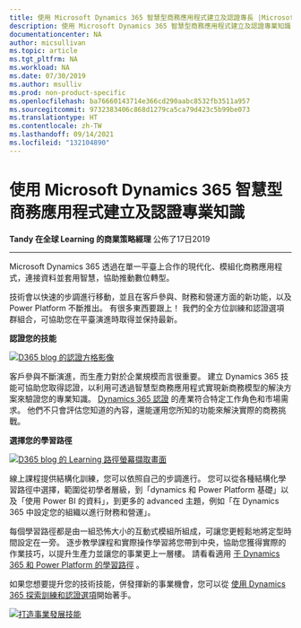 ```yaml
---
title: 使用 Microsoft Dynamics 365 智慧型商務應用程式建立及認證專長 |Microsoft Docs
description: 使用 Microsoft Dynamics 365 智慧型商務應用程式建立及認證專業知識
documentationcenter: NA
author: micsullivan
ms.topic: article
ms.tgt_pltfrm: NA
ms.workload: NA
ms.date: 07/30/2019
ms.author: msulliv
ms.prod: non-product-specific
ms.openlocfilehash: ba76660143714e366cd290aabc8532fb3511a957
ms.sourcegitcommit: 9732383406c868d1279ca5ca79d423c5b99be073
ms.translationtype: HT
ms.contentlocale: zh-TW
ms.lasthandoff: 09/14/2021
ms.locfileid: "132104890"
---
```

# <a name="build-and-certify-expertise-with-microsoft-dynamics-365-intelligent-business-apps"></a>使用 Microsoft Dynamics 365 智慧型商務應用程式建立及認證專業知識

**Tandy 在全球 Learning 的商業策略經理** 公佈了17日2019

___

Microsoft Dynamics 365 透過在單一平臺上合作的現代化、模組化商務應用程式，連接資料並套用智慧，協助推動數位轉型。

技術會以快速的步調進行移動，並且在客戶參與、財務和營運方面的新功能，以及 Power Platform 不斷推出。 有很多東西要跟上！ 我們的全方位訓練和認證選項群組合，可協助您在平臺演進時取得並保持最新。

**認證您的技能**

[![D365 blog 的認證方格影像](images/certification-grid-image-for-d365-blog-375239.png)](images/certification-grid-image-for-d365-blog-375239.png)

客戶參與不斷演進，而生產力對於企業規模而言很重要。 建立 Dynamics 365 技能可協助您取得認證，以利用可透過智慧型商務應用程式實現新商務模型的解決方案來驗證您的專業知識。 [Dynamics 365 認證](https://www.microsoft.com/learning/browse-all-certifications.aspx?technology=Dynamics%20365) 的產業符合特定工作角色和市場需求。 他們不只會評估您知道的內容，還能運用您所知的功能來解決實際的商務挑戰。

**選擇您的學習路徑**

[![D365 blog 的 Learning 路徑螢幕擷取畫面](images/learning-path-screenshot-for-d365-blog-375239.png)](images/learning-path-screenshot-for-d365-blog-375239.png)

線上課程提供結構化訓練，您可以依照自己的步調進行。 您可以從各種結構化學習路徑中選擇，範圍從初學者層級，到「dynamics 和 Power Platform 基礎」以及「使用 Power BI 的資料」，到更多的 advanced 主題，例如「在 Dynamics 365 中設定您的組織以進行財務和營運」。

每個學習路徑都是由一組恐怖大小的互動式模組所組成，可讓您更輕鬆地將定型時間設定在一旁。 逐步教學課程和實際操作學習將您帶到中央，協助您獲得實際的作業技巧，以提升生產力並讓您的事業更上一層樓。 請看看適用 [于 Dynamics 365 和 Power Platform 的學習路徑](https://docs.microsoft.com/learn/browse/?products=dynamics%2Cpower-platform&resource_type=learning%20path) 。

如果您想要提升您的技術技能，併發揮新的事業機會，您可以從 [使用 Dynamics 365 探索訓練和認證選項](https://www.microsoft.com/learning/browse-all-certifications.aspx?technology=Dynamics%20365)開始著手。

[![打造事業發展技能](images/microsoft-certified-banner.png)](https://www.microsoft.com/learning/azure-training-certification.aspx?WT.icid=mva_bnr_lexawareness_usen_asi_rightrail_oct2017)